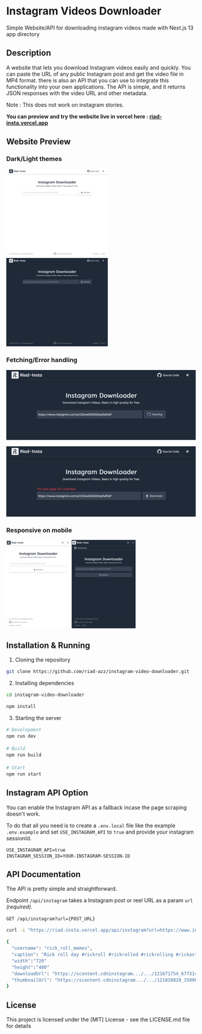 # Instagram Videos Downloader

Simple Website/API for downloading instagram videos made with Next.js 13 app directory

## Description

A website that lets you download Instagram videos easily and quickly. You can paste the URL of any public Instagram post and get the video file in MP4 format. there is also an API that you can use to integrate this functionality into your own applications. The API is simple, and it returns JSON responses with the video URL and other metadata.

Note : This does not work on instagram stories.

**You can preview and try the website live in vercel here : [riad-insta.vercel.app](https://riad-insta.vercel.app/)**

## Website Preview

### Dark/Light themes

![webpage preview image](https://github.com/riad-azz/readme-storage/blob/main/instagram-videos-downloader/sc-01.png?raw=true) ![webpage preview image](https://github.com/riad-azz/readme-storage/blob/main/instagram-videos-downloader/sc-02.png?raw=true)

### Fetching/Error handling

![webpage preview image](https://github.com/riad-azz/readme-storage/blob/main/instagram-videos-downloader/sc-03.png?raw=true)

![webpage preview image](https://github.com/riad-azz/readme-storage/blob/main/instagram-videos-downloader/sc-04.png?raw=true)

### Responsive on mobile

![webpage preview image](https://github.com/riad-azz/readme-storage/blob/main/instagram-videos-downloader/sc-05.png?raw=true) ![webpage preview image](https://github.com/riad-azz/readme-storage/blob/main/instagram-videos-downloader/sc-06.png?raw=true)

## Installation & Running

1. Cloning the repository

```bash
git clone https://github.com/riad-azz/instagram-video-downloader.git
```

2. Installing dependencies

```bash
cd instagram-video-downloader
```

```bash
npm install
```

3. Starting the server

```bash
# Development
npm run dev

# Build 
npm run build

# Start
npm run start
```

## Instagram API Option

You can enable the Instagram API as a fallback incase the page scraping doesn't work.

To do that all you need is to create a `.env.local` file like the example `.env.example` and set `USE_INSTAGRAM_API` to `true` and provide your instagram sessionId.

```env
USE_INSTAGRAM_API=true
INSTAGRAM_SESSION_ID=YOUR-INSTAGRAM-SESSION-ID
```

## API Documentation

The API is pretty simple and straightforward.

Endpoint `/api/instagram` takes a Instagram post or reel URL as a param `url` _(required)_.

`GET /api/instagram?url={POST_URL}`

```bash
curl -i "https://riad-insta.vercel.app/api/instagram?url=https://www.instagram.com/p/CGh4a0iASGS"
```

```bash
{
  "username": "rick_roll_memes",
  "caption": "Rick roll day #rickroll #rickrolled #rickrolling #rickastley #rickastleytou...",
  "width":"720"
  "height":"480"
  "downloadUrl": "https://scontent.cdninstagram.../.../121671754_677314989877709_3634507045561235384_n.mp4..."
  "thumbnailUrl": "https://scontent.cdninstagram.../.../121828820_350967549295657_6595550933958484113_n.jpg...",
}
```

## License

This project is licensed under the [MIT] License - see the LICENSE.md file for details
